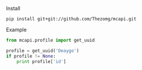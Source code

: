 Install

```
pip install git+git://github.com/Thezomg/mcapi.git
```

Example

```python
from mcapi.profile import get_uuid

profile = get_uuid('Deaygo')
if profile != None:
    print profile['id']
```
